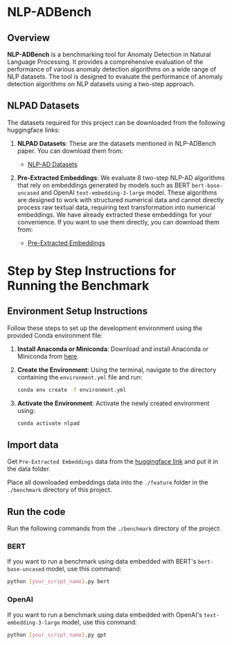 # NLP-ADBench

## Overview

**NLP-ADBench** is a benchmarking tool for Anomaly Detection in Natural Language Processing. It provides a comprehensive evaluation of the performance of various anomaly detection algorithms on a wide range of NLP datasets. The tool is designed to evaluate the performance of anomaly detection algorithms on NLP datasets using a two-step approach. 


## NLPAD Datasets

The datasets required for this project can be downloaded from the following huggingface links:

1. **NLPAD Datasets**: These are the datasets mentioned in NLP-ADBench paper. You can download them from:

   - [NLP-AD Datasets](https://huggingface.co/datasets/kendx/NLP-ADBench/tree/main/datasets)

2. **Pre-Extracted Embeddings**: We evaluate 8 two-step NLP-AD algorithms that rely on embeddings generated by models such as BERT `bert-base-uncased` and OpenAI `text-embedding-3-large` model. These algorithms are designed to work with structured numerical data and cannot directly process raw textual data, requiring text transformation into numerical embeddings. We have already extracted these embeddings for your convenience. If you want to use them directly, you can download them from:

   - [Pre-Extracted Embeddings](https://huggingface.co/datasets/kendx/NLP-ADBench/tree/main/embeddings)




# Step by Step Instructions for Running the Benchmark

## Environment Setup Instructions

Follow these steps to set up the development environment using the provided Conda environment file:

1. **Install Anaconda or Miniconda**: 
   Download and install Anaconda or Miniconda from [here](https://docs.conda.io/en/latest/miniconda.html).

2. **Create the Environment**: 
   Using the terminal, navigate to the directory containing the `environment.yml` file and run:
   ```bash
   conda env create -f environment.yml
3. **Activate the Environment**: 
   Activate the newly created environment using:
   ```bash
   conda activate nlpad
   ```


## Import data

Get `Pre-Extracted Embeddings` data from the [huggingface link](https://huggingface.co/datasets/kendx/NLP-ADBench/tree/main/embeddings) and put it in the data folder.

Place all downloaded embeddings data into the `./feature` folder in the `./benchmark` directory of this project.

## Run the code
Run the following commands from the `./benchmark` directory of the project:
### BERT
If you want to run a benchmark using data embedded with BERT's `bert-base-uncased` model, use this command:
````bash
python [your_script_name].py bert
````

### OpenAI
If you want to run a benchmark using data embedded with OpenAI's `text-embedding-3-large` model, use this command:
````bash
python [your_script_name].py gpt
````

